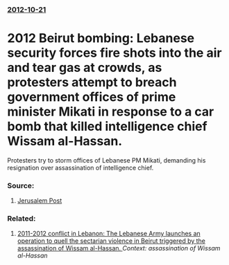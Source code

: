 ### [2012-10-21](/news/2012/10/21/index.md)

# 2012 Beirut bombing: Lebanese security forces fire shots into the air and tear gas at crowds, as protesters attempt to breach government offices of prime minister Mikati in response to a car bomb that killed  intelligence chief Wissam al-Hassan. 

Protesters try to storm offices of Lebanese PM Mikati, demanding his resignation over assassination of intelligence chief.


### Source:

1. [Jerusalem Post](http://www.jpost.com/MiddleEast/Article.aspx?id=288690)

### Related:

1. [2011-2012 conflict in Lebanon: The Lebanese Army launches an operation to quell the sectarian violence in Beirut triggered by the assassination of  Wissam al-Hassan. ](/news/2012/10/22/2011a2012-conflict-in-lebanon-the-lebanese-army-launches-an-operation-to-quell-the-sectarian-violence-in-beirut-triggered-by-the-assassin.md) _Context: assassination of  Wissam al-Hassan_
